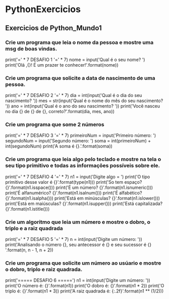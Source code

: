 # PythonExercicios
## Exercicios de Python_Mundo1

### Crie um programa que leia o nome da pessoa e mostre uma msg de boas vindas.
print('=' * 7 DESAFIO 1 '=' * 7)
nome = input('Qual é o seu nome? ')
print('Olá ,{}! É um prazer te conhecer!'.format(nome))

### Crie um programa que solicite a data de nascimento de uma pessoa.
print('=' * 7 DESAFIO 2 '=' * 7)
dia = int(input('Qual é o dia do seu nascimento? '))
mes = str(input('Qual é o nome do mês do seu nascimento? '))
ano = int(input('Qual é o ano do seu nascimento? '))
print('Você nasceu no dia {} de {} de {}, correto?'.format(dia, mes, ano))

### Crie um programa que some 2 números
print('=' * 7 DESAFIO 3 '=' * 7)
primeiroNum = input('Primeiro número: ')
segundoNum = input('Segundo número: ')
soma = int(primeiroNum) + int(segundoNum)
print('A soma é {}.'.format(soma))

### Crie um programa que leia algo pelo teclado e mostre na tela o seu tipo primitivo e todas as informações possíveis sobre ele.
print('=' * 7 DESAFIO 4 '=' * 7)
n1 = input('Digite algo = ')
print('O tipo primitivo desse valor é {}'.format(type(n1)))
print('So tem espaço? {}'.format(n1.isspace()))
print('É um número? {}'.format(n1.isnumeric()))
print('É alfanumérico? {}'.format(n1.isalnum()))
print('É alfabético? {}'.format(n1.isalpha()))
print('Está em minúsculas? {}'.format(n1.islower()))
print('Está em maiúsculas? {}'.format(n1.isupper()))
print('Está capitalizada? {}'.format(n1.istitle()))

### Crie um algoritmo que leia um número e mostre o dobro, o triplo e a raiz quadrada
print('=' * 7 DESAFIO 5 '=' * 7)
n = int(input('Digite um número: '))
print('Analisando o número {}, seu antecessor é {} e seu sucessor é {}  '.format(n, n - 1, n + 2))

### Crie um programa que solicite um número ao usúario e mostre o dobro, triplo e raiz quadrada. 
print('===== DESAFIO 6 =====')
n1 = int(input('Digite um número: '))
print('O número é: {}'.format(n1))
print('O dobro é: {}'.format(n1 * 2))
print('O triplo é: {}'.format(n1 * 3))
print('A raiz quadrada é: {:.2f}'.format(n1 ** (1/2)))